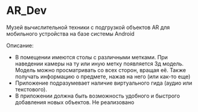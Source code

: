 # AR_Dev
Музей вычислительной техники с подгрузкой объектов AR для мобильного устройства на базе системы Android

Описание:
- В помещении имеются столы с различными метками. При наведении камеры на ту или иную метку появляется 3д модель. 
Модель можно просматривать со всех сторон, вращая её. Также получать информацию о предмете, нажав на него (или как-то еще)
- Приложение подразумевает наличие виртуального гида (аудио или текстового).
- В приложении должна быть возможность удобного и быстрого добавления новых объектов. Не реализовано

